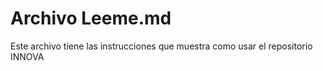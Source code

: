 # Archivo Leeme.md

Este archivo tiene las instrucciones que muestra como usar el repositorio INNOVA
